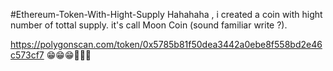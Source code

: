 #Ethereum-Token-With-Hight-Supply
Hahahaha , i created a coin with hight number of tottal supply. it's call Moon Coin (sound familiar write ?).

https://polygonscan.com/token/0x5785b81f50dea3442a0ebe8f558bd2e46c573cf7 😁😁😁🌚🌚🌚
